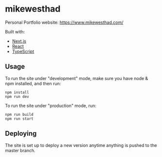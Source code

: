 # mikewesthad

Personal Portfolio website: https://www.mikewesthad.com/

Built with:

- [Next.js](https://nextjs.org/)
- [React](https://reactjs.org/)
- [TypeScript](https://www.typescriptlang.org/)

## Usage

To run the site under "development" mode, make sure you have node & npm installed, and then run:

```
npm install
npm run dev
```

To run the site under "production" mode, run:

```
npm run build
npm run start
```

## Deploying

The site is set up to deploy a new version anytime anything is pushed to the master branch.